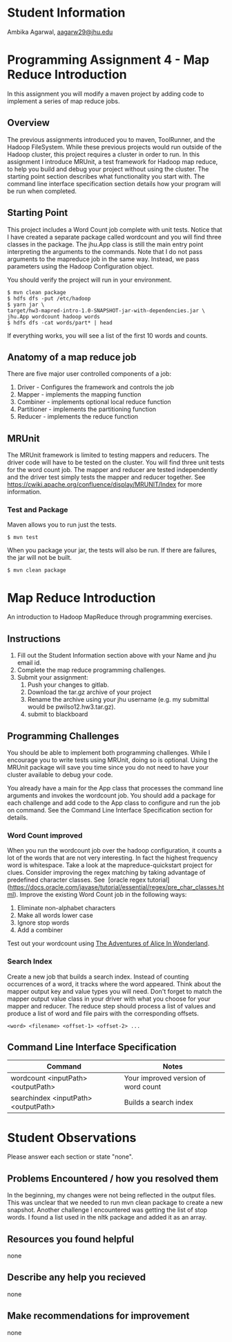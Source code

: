 # Student Information
Ambika Agarwal, aagarw29@jhu.edu

# Programming Assignment 4 - Map Reduce Introduction
In this assignment you will modify a maven project by adding code to 
implement a series of map reduce jobs.

## Overview
The previous assignments introduced you to maven, ToolRunner, and the 
Hadoop FileSystem.
While these previous projects would run outside of the Hadoop cluster,
this project requires a cluster in order to run. 
In this assignment I introduce MRUnit, a test framework for Hadoop 
map reduce, to help you build and debug your project without using the 
cluster.
The starting point section describes what functionality you start with. 
The command line interface specification section details how your program 
will be run when completed.

## Starting Point
This project includes a Word Count job complete with unit tests.
Notice that I have created a separate package called wordcount and you 
will find three classes in the package.
The jhu.App class is still the main entry point interpreting the
arguments to the commands.
Note that I do not pass arguments to the mapreduce job in the same way.
Instead, we pass parameters using the Hadoop Configuration object.

You should verify the project will run in your environment.
```
$ mvn clean package
$ hdfs dfs -put /etc/hadoop
$ yarn jar \
target/hw3-mapred-intro-1.0-SNAPSHOT-jar-with-dependencies.jar \
jhu.App wordcount hadoop words
$ hdfs dfs -cat words/part* | head
```
If everything works, you will see a list of the first 10 words and counts.

## Anatomy of a map reduce job
There are five major user controlled components of a job:
1. Driver - Configures the framework and controls the job
1. Mapper - implements the mapping function
1. Combiner - implements optional local reduce function
1. Partitioner - implements the partitioning function
1. Reducer - implements the reduce function

## MRUnit
The MRUnit framework is limited to testing mappers and reducers. 
The driver code will have to be tested on the cluster.
You will find three unit tests for the word count job. 
The mapper and reducer are tested independently and the driver 
test simply tests the mapper and reducer together. 
See https://cwiki.apache.org/confluence/display/MRUNIT/Index for 
more information.

### Test and Package
Maven allows you to run just the tests. 
```
$ mvn test
```
When you package your jar, the tests will also be run.
If there are failures, the jar will not be built.
```
$ mvn clean package
```

# Map Reduce Introduction
An introduction to Hadoop MapReduce through programming exercises.

## Instructions
1. Fill out the Student Information section above with your Name 
and jhu email id.
1. Complete the map reduce programming challenges.
1. Submit your assignment:
   1. Push your changes to gitlab.
   1. Download the tar.gz archive of your project
   1. Rename the archive using your jhu username 
   (e.g. my submittal would be pwilso12.hw3.tar.gz). 
   1. submit to blackboard

## Programming Challenges
You should be able to implement both programming challenges. 
While I encourage you to write tests using MRUnit, 
doing so is optional.
Using the MRUnit package will save you time since you do not need 
to have your cluster available to debug your code.

You already have a main for the App class that processes the 
command line arguments and invokes the wordcount job.
You should add a package for each challenge and add code to the App
class to configure and run the job on command.
See the Command Line Interface Specification section for details.

### Word Count improved
When you run the wordcount job over the hadoop configuration, 
it counts a lot of the words that are not very interesting.
In fact the highest frequency word is whitespace.
Take a look at the mapreduce-quickstart project for clues.
Consider improving the regex matching by taking advantage of 
predefined character classes. See ﻿
[oracle regex tutorial]
(https://docs.oracle.com/javase/tutorial/essential/regex/pre_char_classes.html).
Improve the existing Word Count job in the following ways:
1. Eliminate non-alphabet characters
1. Make all words lower case
1. Ignore stop words
1. Add a combiner

Test out your wordcount using [The Adventures of Alice In Wonderland](http://www.gutenberg.org/files/11/11-0.txt). 

### Search Index
Create a new job that builds a search index. 
Instead of counting occurrences of a word, it tracks where the word appeared.
Think about the mapper output key and value types you will need.
Don't forget to match the mapper output value class in your driver with what you 
choose for your mapper and reducer.
The reduce step should process a list of values and produce a list of word and file
pairs with the corresponding offsets.
```
<word> <filename> <offset-1> <offset-2> ...
```

## Command Line Interface Specification

Command | Notes
----------|---------------
wordcount \<inputPath\> \<outputPath\> | Your improved version of word count
searchindex \<inputPath\> \<outputPath\> | Builds a search index


# Student Observations
Please answer each section or state "none".

## Problems Encountered / how you resolved them
In the beginning, my changes were not being reflected in the output files. This was unclear that we needed to run mvn clean package to create a new snapshot. 
Another challenge I encountered was getting the list of stop words. I found a list used in the nltk package and added it as an array. 

## Resources you found helpful
none

## Describe any help you recieved
none

## Make recommendations for improvement
none
